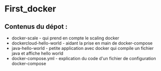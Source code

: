 # First_docker

## Contenus du dépot : 

 - docker-scale - qui prend en compte le scaling docker
 - dockercloud-hello-world - aidant la prise en main de docker-compose
 - java-hello-world - petite application avec docker qui compile un fichier java et affiche hello world
 - docker-compose.yml - explication du code d'un fichier de configuration docker-compose
